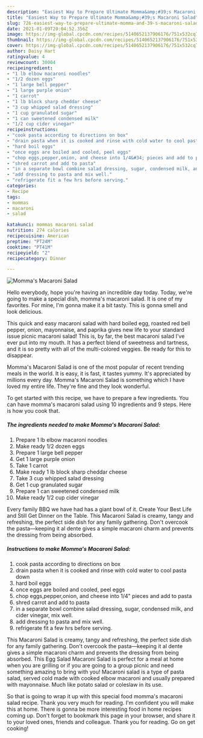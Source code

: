 ```yaml
---
description: "Easiest Way to Prepare Ultimate Momma&amp;#39;s Macaroni Salad"
title: "Easiest Way to Prepare Ultimate Momma&amp;#39;s Macaroni Salad"
slug: 726-easiest-way-to-prepare-ultimate-momma-and-39-s-macaroni-salad
date: 2021-01-09T20:04:52.356Z
image: https://img-global.cpcdn.com/recipes/5140652137906176/751x532cq70/mommas-macaroni-salad-recipe-main-photo.jpg
thumbnail: https://img-global.cpcdn.com/recipes/5140652137906176/751x532cq70/mommas-macaroni-salad-recipe-main-photo.jpg
cover: https://img-global.cpcdn.com/recipes/5140652137906176/751x532cq70/mommas-macaroni-salad-recipe-main-photo.jpg
author: Daisy Hart
ratingvalue: 4
reviewcount: 30004
recipeingredient:
- "1 lb elbow macaroni noodles"
- "1/2 dozen eggs"
- "1 large bell pepper"
- "1 large purple onion"
- "1 carrot"
- "1 lb block sharp cheddar cheese"
- "3 cup whipped salad dressing"
- "1 cup granulated sugar"
- "1 can sweetened condensed milk"
- "1/2 cup cider vinegar"
recipeinstructions:
- "cook pasta according to directions on box"
- "drain pasta when it is cooked and rinse with cold water to cool pasta down"
- "hard boil eggs"
- "once eggs are boiled and cooled, peel eggs"
- "chop eggs,pepper,onion, and cheese into 1/4&#34; pieces and add to pasta"
- "shred carrot and add to pasta"
- "in a separate bowl combine salad dressing, sugar, condensed milk, and cider vinegar,  mix well."
- "add dressing to pasta and mix well."
- "refrigerate fit a few hrs before serving."
categories:
- Recipe
tags:
- mommas
- macaroni
- salad

katakunci: mommas macaroni salad 
nutrition: 274 calories
recipecuisine: American
preptime: "PT24M"
cooktime: "PT41M"
recipeyield: "2"
recipecategory: Dinner

---
```



![Momma&#39;s Macaroni Salad](https://img-global.cpcdn.com/recipes/5140652137906176/751x532cq70/mommas-macaroni-salad-recipe-main-photo.jpg)

Hello everybody, hope you're having an incredible day today. Today, we're going to make a special dish, momma&#39;s macaroni salad. It is one of my favorites. For mine, I'm gonna make it a bit tasty. This is gonna smell and look delicious.

This quick and easy macaroni salad with hard boiled egg, roasted red bell pepper, onion, mayonnaise, and paprika gives new life to your standard issue picnic macaroni salad! This is, by far, the best macaroni salad I&#39;ve ever put into my mouth. It has a perfect blend of sweetness and tartness, and it is so pretty with all of the multi-colored veggies. Be ready for this to disappear.

Momma&#39;s Macaroni Salad is one of the most popular of recent trending meals in the world. It is easy, it is fast, it tastes yummy. It's appreciated by millions every day. Momma&#39;s Macaroni Salad is something which I have loved my entire life. They're fine and they look wonderful.


To get started with this recipe, we have to prepare a few ingredients. You can have momma&#39;s macaroni salad using 10 ingredients and 9 steps. Here is how you cook that.

<!--inarticleads1-->

##### The ingredients needed to make Momma&#39;s Macaroni Salad:

1. Prepare 1 lb elbow macaroni noodles
1. Make ready 1/2 dozen eggs
1. Prepare 1 large bell pepper
1. Get 1 large purple onion
1. Take 1 carrot
1. Make ready 1 lb block sharp cheddar cheese
1. Take 3 cup whipped salad dressing
1. Get 1 cup granulated sugar
1. Prepare 1 can sweetened condensed milk
1. Make ready 1/2 cup cider vinegar


Every family BBQ we have had has a giant bowl of it. Create Your Best Life and Still Get Dinner on the Table. This Macaroni Salad is creamy, tangy and refreshing, the perfect side dish for any family gathering. Don&#39;t overcook the pasta—keeping it al dente gives a simple macaroni charm and prevents the dressing from being absorbed. 

<!--inarticleads2-->

##### Instructions to make Momma&#39;s Macaroni Salad:

1. cook pasta according to directions on box
1. drain pasta when it is cooked and rinse with cold water to cool pasta down
1. hard boil eggs
1. once eggs are boiled and cooled, peel eggs
1. chop eggs,pepper,onion, and cheese into 1/4&#34; pieces and add to pasta
1. shred carrot and add to pasta
1. in a separate bowl combine salad dressing, sugar, condensed milk, and cider vinegar,  mix well.
1. add dressing to pasta and mix well.
1. refrigerate fit a few hrs before serving.


This Macaroni Salad is creamy, tangy and refreshing, the perfect side dish for any family gathering. Don&#39;t overcook the pasta—keeping it al dente gives a simple macaroni charm and prevents the dressing from being absorbed. This Egg Salad Macaroni Salad is perfect for a meal at home when you are grilling or if you are going to a group picnic and need something amazing to bring with you! Macaroni salad is a type of pasta salad, served cold made with cooked elbow macaroni and usually prepared with mayonnaise. Much like potato salad or coleslaw in its use. 

So that is going to wrap it up with this special food momma&#39;s macaroni salad recipe. Thank you very much for reading. I'm confident you will make this at home. There is gonna be more interesting food in home recipes coming up. Don't forget to bookmark this page in your browser, and share it to your loved ones, friends and colleague. Thank you for reading. Go on get cooking!
